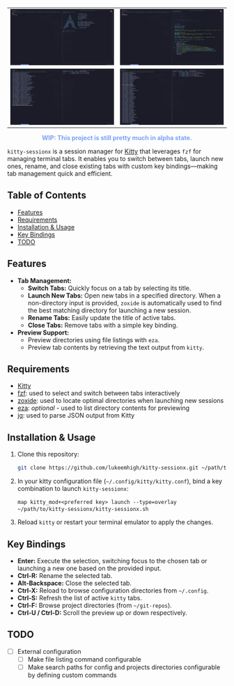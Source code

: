 <table>
  <tr>
    <td><img src="assets/images/screenshot-2025173949409414-014814.png" alt="Screenshot 1" width="400"/></td>
    <td><img src="assets/images/screenshot-2025173949358414-013944.png" alt="Screenshot 2" width="400"/></td>
  </tr>
  <tr>
    <td><img src="assets/images/screenshot-2025173949406914-014749.png" alt="Screenshot 3" width="400"/></td>
    <td><img src="assets/images/screenshot-2025173949405014-014730.png" alt="Screenshot 4" width="400"/></td>
  </tr>
</table>
  
<p align="center"><strong style="color: #7aa2f7;">WIP: This project is still pretty much in alpha state.</strong></p>

`kitty-sessionx` is a session manager for [Kitty](https://sw.kovidgoyal.net/kitty/) that leverages `fzf` for managing terminal tabs. It enables you to switch between tabs, launch new ones, rename, and close existing tabs with custom key bindings—making tab management quick and efficient.

## Table of Contents

- [Features](#features)
- [Requirements](#requirements)
- [Installation & Usage](#installation--usage)
- [Key Bindings](#key-bindings)
- [TODO](#todo)

## Features

- **Tab Management:**
  - **Switch Tabs:** Quickly focus on a tab by selecting its title.
  - **Launch New Tabs:** Open new tabs in a specified directory. When a non-directory input is provided, `zoxide` is automatically used to find the best matching directory for launching a new session.
  - **Rename Tabs:** Easily update the title of active tabs.
  - **Close Tabs:** Remove tabs with a simple key binding.
- **Preview Support:**
  - Preview directories using file listings with `eza`.
  - Preview tab contents by retrieving the text output from `kitty`.

## Requirements

- [Kitty](https://sw.kovidgoyal.net/kitty/)
- [fzf](https://github.com/junegunn/fzf): used to select and switch between tabs interactively
- [zoxide](https://github.com/ajeetdsouza/zoxide): used to locate optimal directories when launching new sessions
- [eza](https://github.com/eza-community/eza): _optional_ - used to list directory contents for previewing
- [jq](https://github.com/stedolan/jq): used to parse JSON output from Kitty

## Installation & Usage

1. Clone this repository:

   ```sh
   git clone https://github.com/lukeemhigh/kitty-sessionx.git ~/path/to/kitty-sessionx
   ```

2. In your kitty configuration file (`~/.config/kitty/kitty.conf`), bind a key combination to launch `kitty-sessionx`:

   ```
   map kitty_mod+<preferred key> launch --type=overlay ~/path/to/kitty-sessionx/kitty-sessionx.sh
   ```

3. Reload `kitty` or restart your terminal emulator to apply the changes.

## Key Bindings

- **Enter:** Execute the selection, switching focus to the chosen tab or launching a new one based on the provided input.
- **Ctrl-R:** Rename the selected tab.
- **Alt-Backspace:** Close the selected tab.
- **Ctrl-X:** Reload to browse configuration directories from `~/.config`.
- **Ctrl-S:** Refresh the list of active `kitty` tabs.
- **Ctrl-F:** Browse project directories (from `~/git-repos`).
- **Ctrl-U / Ctrl-D:** Scroll the preview up or down respectively.

## TODO

- [ ] External configuration
  - [ ] Make file listing command configurable
  - [ ] Make search paths for config and projects directories configurable by defining custom commands
